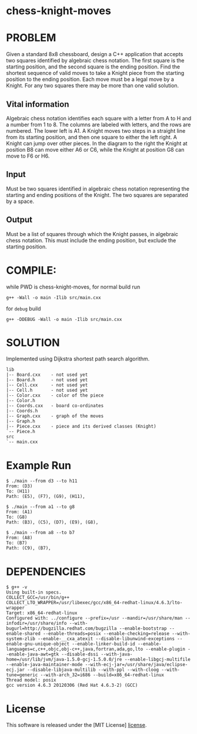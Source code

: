chess-knight-moves
==================


PROBLEM
=======

Given a standard 8x8 chessboard, design a C++ application that accepts two
squares identified by algebraic chess notation. The first square is the
starting position, and the second square is the ending position. Find the
shortest sequence of valid moves to take a Knight piece from the starting
position to the ending position. Each move must be a legal move by a Knight.
For any two squares there may be more than one valid solution.

Vital information
-----------------
Algebraic chess notation identifies each square with a letter from A to H and a
number from 1 to 8. The columns are labeled with letters, and the rows are
numbered. The lower left is A1.  A Knight moves two steps in a straight line
from its starting position, and then one square to either the left right. A
Knight can jump over other pieces. In the diagram to the right the Knight at
position B8 can move either A6 or C6, while the Knight at position G8 can move
to F6 or H6.

Input
-----
Must be two squares identified in algebraic chess notation representing the
starting and ending positions of the Knight. The two squares are separated by a
space.

Output
------
Must be a list of squares through which the Knight passes, in algebraic chess
notation. This must include the ending position, but exclude the starting
position.


COMPILE:
========
while PWD is chess-knight-moves, for normal build run

`g++ -Wall -o main -Ilib src/main.cxx`

for `debug` build

`g++ -DDEBUG -Wall -o main -Ilib src/main.cxx`


SOLUTION
========

Implemented using Dijkstra shortest path search algorithm.

```
lib
|-- Board.cxx    - not used yet
|-- Board.h      - not used yet
|-- Cell.cxx     - not used yet
|-- Cell.h       - not used yet
|-- Color.cxx    - color of the piece
|-- Color.h
|-- Coords.cxx   - board co-ordinates
|-- Coords.h
|-- Graph.cxx    - graph of the moves
|-- Graph.h
|-- Piece.cxx    - piece and its derived classes (Knight)
`-- Piece.h
src
`-- main.cxx
```

Example Run
===========
```
$ ./main --from d3 --to h11
From: (D3)
To: (H11)
Path: (E5), (F7), (G9), (H11), 

$ ./main --from a1 --to g8
From: (A1)
To: (G8)
Path: (B3), (C5), (D7), (E9), (G8), 

$ ./main --from a8 --to b7
From: (A8)
To: (B7)
Path: (C9), (B7),

```


DEPENDENCIES
============
```
$ g++ -v
Using built-in specs.
COLLECT_GCC=/usr/bin/g++
COLLECT_LTO_WRAPPER=/usr/libexec/gcc/x86_64-redhat-linux/4.6.3/lto-wrapper
Target: x86_64-redhat-linux
Configured with: ../configure --prefix=/usr --mandir=/usr/share/man --infodir=/usr/share/info --with-bugurl=http://bugzilla.redhat.com/bugzilla --enable-bootstrap --enable-shared --enable-threads=posix --enable-checking=release --with-system-zlib --enable-__cxa_atexit --disable-libunwind-exceptions --enable-gnu-unique-object --enable-linker-build-id --enable-languages=c,c++,objc,obj-c++,java,fortran,ada,go,lto --enable-plugin --enable-java-awt=gtk --disable-dssi --with-java-home=/usr/lib/jvm/java-1.5.0-gcj-1.5.0.0/jre --enable-libgcj-multifile --enable-java-maintainer-mode --with-ecj-jar=/usr/share/java/eclipse-ecj.jar --disable-libjava-multilib --with-ppl --with-cloog --with-tune=generic --with-arch_32=i686 --build=x86_64-redhat-linux
Thread model: posix
gcc version 4.6.3 20120306 (Red Hat 4.6.3-2) (GCC) 
```

License
=======
This software is released under the [MIT License] [license].

[license]: http://www.opensource.org/licenses/mit-license.php

